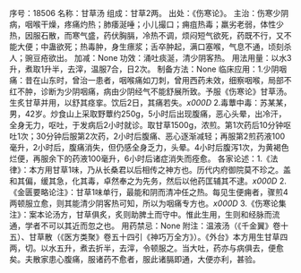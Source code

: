 序号：18506
名称：甘草汤
组成：甘草2两。
出处：《伤寒论》。
主治：伤寒少阴病，咽喉干燥，疼痛灼热；肺痿涎唾；小儿撮口；痈疽热毒；羸劣老弱，体性少热，因服石散，而寒气盛，药伏胸膈，冷热不调，烦闷短气欲死，药既不行，又不能大便；中蛊欲死；热毒肿，身生瘭浆；舌卒肿起，满口塞喉，气息不通，顷刻杀人；豌豆疮欲出。
加减：None
功效：涌吐痰涎，清少阴客热。
用法用量：以水3升，煮取1升半，去滓，温服7合，日2次。
制备方法：None
临床应用：1.少阴咽痛：昔在山东时，曾治一患者，咽喉痛如刀刺，曾用西药未效，细察咽喉，局部不红不肿，诊断为少阴咽痛，病由少阴经气不能舒展所致。予服《伤寒论》甘草汤。生炙甘草并用，以舒其痉挛。饮后2日，其痛若失。_x000D_
2.毒蕈中毒：苏某某，男，42岁。炒食山上采取野蕈约250g，5小时后出现腹痛，恶心头晕，出冷汗，全身无力，呕吐，于发病后2小时就诊。取甘草1500g，浓煎。第1次药后10分钟呕吐1次；30分钟后服第2次药，2小时后腹痛、恶心逐渐减轻；再服第2煎药液100毫升，2小时后，腹痛消失，但仍感全身乏力，头晕。4小时后腹泻1次，为黄褐色烂便，再服余下的药液100毫升，6小时后诸症消失而痊愈。
各家论述：1.《法律》：本方用甘草1味，乃从长桑君以后相传之神方也。历代内府御院莫不珍之。盖和其偏，缓其急，化其毒，卓然奉之为先务，然后以他药匡辅其不逮。_x000D_
2.《金匮要略论注》：甘草1味单行，最能和阴而清冲任之热。每见生便痈者，骤煎4两顿服立愈，则其能清少阴客热可知，所以为咽痛专方也。_x000D_
3.《伤寒论集注》：案本论汤方，甘草俱炙，炙则助脾土而守中。惟此生用，生则和经脉而流通，学者不可以其近而忽之也。
用药禁忌：None
附注：温液汤（《千金翼》卷十五）、甘草散（《医方类聚》卷五十四引《神巧万全方》）。《外台》本方用生甘草四两，切。以水五升，煮去折半，去滓，令顿服之。当大吐，药亦与病俱去，便愈矣。夫散家患心腹痛，服诸药不愈者，服此诸膈即通，大便亦利，甚验。
